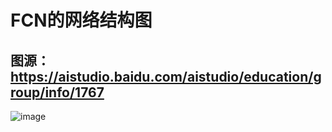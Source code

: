 <!--
 * @Descripttion: your project
 * @version: 1.0
 * @Author: SongJ
 * @Date: 2021-07-29 11:16:04
 * @LastEditors: SongJ
 * @LastEditTime: 2021-07-29 11:17:38
-->

# FCN的网络结构图

## 图源：https://aistudio.baidu.com/aistudio/education/group/info/1767
![image](https://github.com/SongJgit/PaddleSeg-Learning/blob/main/picture/FCN.png)
